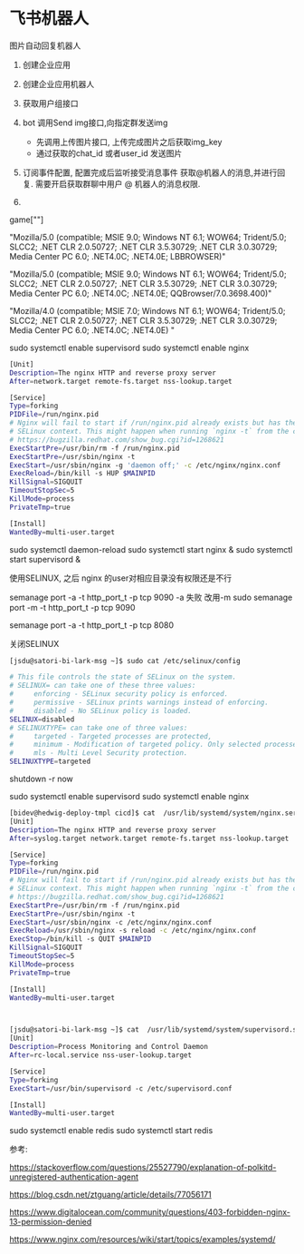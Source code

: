 # 飞书机器人

图片自动回复机器人

1. 创建企业应用

2. 创建企业应用机器人

3. 获取用户组接口

4. bot 调用Send img接口,向指定群发送img
   - 先调用上传图片接口, 上传完成图片之后获取img_key
   - 通过获取的chat_id 或者user_id 发送图片

5. 订阅事件配置, 配置完成后监听接受消息事件
   获取@机器人的消息,并进行回复.
   需要开启获取群聊中用户 @ 机器人的消息权限.


6.

game[""]

"Mozilla/5.0 (compatible; MSIE 9.0; Windows NT 6.1; WOW64; Trident/5.0; SLCC2; .NET CLR 2.0.50727; .NET CLR 3.5.30729; .NET CLR 3.0.30729; Media Center PC 6.0; .NET4.0C; .NET4.0E; LBBROWSER)"

"Mozilla/5.0 (compatible; MSIE 9.0; Windows NT 6.1; WOW64; Trident/5.0; SLCC2; .NET CLR 2.0.50727; .NET CLR 3.5.30729; .NET CLR 3.0.30729; Media Center PC 6.0; .NET4.0C; .NET4.0E; QQBrowser/7.0.3698.400)"

"Mozilla/4.0 (compatible; MSIE 7.0; Windows NT 6.1; WOW64; Trident/5.0; SLCC2; .NET CLR 2.0.50727; .NET CLR 3.5.30729; .NET CLR 3.0.30729; Media Center PC 6.0; .NET4.0C; .NET4.0E) "


sudo systemctl enable supervisord
sudo systemctl enable nginx

```sh
[Unit]
Description=The nginx HTTP and reverse proxy server
After=network.target remote-fs.target nss-lookup.target

[Service]
Type=forking
PIDFile=/run/nginx.pid
# Nginx will fail to start if /run/nginx.pid already exists but has the wrong
# SELinux context. This might happen when running `nginx -t` from the cmdline.
# https://bugzilla.redhat.com/show_bug.cgi?id=1268621
ExecStartPre=/usr/bin/rm -f /run/nginx.pid
ExecStartPre=/usr/sbin/nginx -t
ExecStart=/usr/sbin/nginx -g 'daemon off;' -c /etc/nginx/nginx.conf
ExecReload=/bin/kill -s HUP $MAINPID
KillSignal=SIGQUIT
TimeoutStopSec=5
KillMode=process
PrivateTmp=true

[Install]
WantedBy=multi-user.target
```

sudo systemctl daemon-reload
sudo systemctl start nginx &
sudo systemctl start supervisord &


使用SELINUX, 之后 nginx 的user对相应目录没有权限还是不行

semanage port -a -t http_port_t -p tcp 9090
-a 失败 改用-m
sudo semanage port -m -t http_port_t -p tcp 9090

semanage port -a -t http_port_t -p tcp 8080

关闭SELINUX
```sh
[jsdu@satori-bi-lark-msg ~]$ sudo cat /etc/selinux/config

# This file controls the state of SELinux on the system.
# SELINUX= can take one of these three values:
#     enforcing - SELinux security policy is enforced.
#     permissive - SELinux prints warnings instead of enforcing.
#     disabled - No SELinux policy is loaded.
SELINUX=disabled
# SELINUXTYPE= can take one of three values:
#     targeted - Targeted processes are protected,
#     minimum - Modification of targeted policy. Only selected processes are protected.
#     mls - Multi Level Security protection.
SELINUXTYPE=targeted
```
shutdown -r now

sudo systemctl enable supervisord
sudo systemctl enable nginx

```sh
[bidev@hedwig-deploy-tmpl cicd]$ cat  /usr/lib/systemd/system/nginx.service
[Unit]
Description=The nginx HTTP and reverse proxy server
After=syslog.target network.target remote-fs.target nss-lookup.target

[Service]
Type=forking
PIDFile=/run/nginx.pid
# Nginx will fail to start if /run/nginx.pid already exists but has the wrong
# SELinux context. This might happen when running `nginx -t` from the cmdline.
# https://bugzilla.redhat.com/show_bug.cgi?id=1268621
ExecStartPre=/usr/bin/rm -f /run/nginx.pid
ExecStartPre=/usr/sbin/nginx -t
ExecStart=/usr/sbin/nginx -c /etc/nginx/nginx.conf
ExecReload=/usr/sbin/nginx -s reload -c /etc/nginx/nginx.conf
ExecStop=/bin/kill -s QUIT $MAINPID
KillSignal=SIGQUIT
TimeoutStopSec=5
KillMode=process
PrivateTmp=true

[Install]
WantedBy=multi-user.target



[jsdu@satori-bi-lark-msg ~]$ cat  /usr/lib/systemd/system/supervisord.service
[Unit]
Description=Process Monitoring and Control Daemon
After=rc-local.service nss-user-lookup.target

[Service]
Type=forking
ExecStart=/usr/bin/supervisord -c /etc/supervisord.conf

[Install]
WantedBy=multi-user.target
```

sudo systemctl enable redis
sudo systemctl start redis

参考:

https://stackoverflow.com/questions/25527790/explanation-of-polkitd-unregistered-authentication-agent


https://blog.csdn.net/ztguang/article/details/77056171


https://www.digitalocean.com/community/questions/403-forbidden-nginx-13-permission-denied

https://www.nginx.com/resources/wiki/start/topics/examples/systemd/
